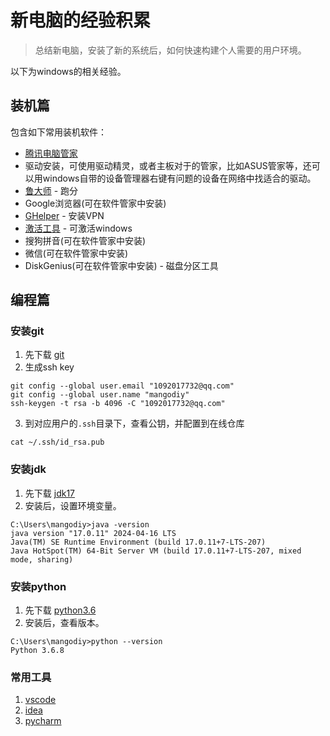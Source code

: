 # 新电脑的经验积累
> 总结新电脑，安装了新的系统后，如何快速构建个人需要的用户环境。

以下为windows的相关经验。
## 装机篇
包含如下常用装机软件：
* [腾讯电脑管家](https://guanjia.qq.com/page/product_download.html)
* 驱动安装，可使用驱动精灵，或者主板对于的管家，比如ASUS管家等，还可以用windows自带的设备管理器右键有问题的设备在网络中找适合的驱动。
* [鲁大师](https://www.ludashi.com/) - 跑分
* Google浏览器(可在软件管家中安装)
* [GHelper](https://d3.itmopcdn.com/down8/ghelper_v2.6.2_itmop.com.zip) - 安装VPN
* [激活工具](https://github.com/zbezj/HEU_KMS_Activator/releases) - 可激活windows
* 搜狗拼音(可在软件管家中安装)
* 微信(可在软件管家中安装)
* DiskGenius(可在软件管家中安装) - 磁盘分区工具



## 编程篇
### 安装git
1. 先下载 [git](https://git-scm.com/download/win)
2. 生成ssh key

``` shell
git config --global user.email "1092017732@qq.com"
git config --global user.name "mangodiy"
ssh-keygen -t rsa -b 4096 -C "1092017732@qq.com"
```
3. 到对应用户的`.ssh`目录下，查看公钥，并配置到在线仓库

``` shell
cat ~/.ssh/id_rsa.pub
```

### 安装jdk
1. 先下载 [jdk17](https://www.oracle.com/java/technologies/javase/jdk17-archive-downloads.html)
2. 安装后，设置环境变量。

``` shell
C:\Users\mangodiy>java -version
java version "17.0.11" 2024-04-16 LTS
Java(TM) SE Runtime Environment (build 17.0.11+7-LTS-207)
Java HotSpot(TM) 64-Bit Server VM (build 17.0.11+7-LTS-207, mixed mode, sharing)
```

### 安装python
1. 先下载 [python3.6](https://www.python.org/downloads/release/python-368/)
2. 安装后，查看版本。

``` shell
C:\Users\mangodiy>python --version
Python 3.6.8
```

### 常用工具
1. [vscode](https://code.visualstudio.com/)
2. [idea](https://www.jetbrains.com/idea/download/?section=windows)
3. [pycharm](https://www.jetbrains.com/pycharm/download/?section=windows)
